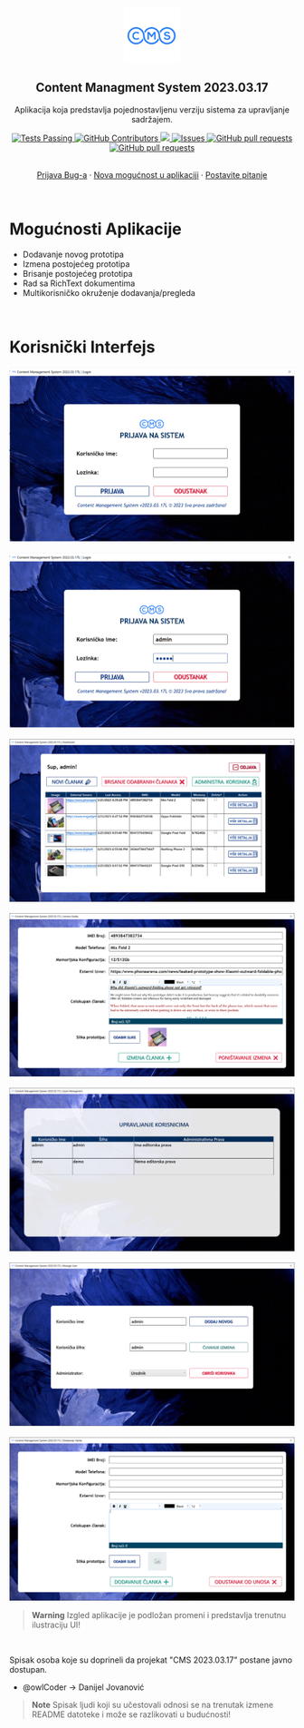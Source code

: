 <p align="center">
 <img width="100px" src="https://raw.githubusercontent.com/owlCoder/public_api_buckets/iuis/logo.png" align="center" alt="GitHub Readme Stats" />
 <h2 align="center">Content Managment System 2023.03.17</h2>
 <p align="center">Aplikacija koja predstavlja pojednostavljenu verziju sistema za upravljanje sadržajem.</p>
</p>
  <p align="center">
    <a href="https://github.com/owlCoder/cms/actions">
      <img alt="Tests Passing" src="https://travis-ci.org/dwyl/esta.svg" />
    </a>
    <a href="https://github.com/owlCoder/cache-cms/graphs/contributors">
      <img alt="GitHub Contributors" src="https://img.shields.io/github/contributors/owlCoder/cache-memory" />
    </a>
    <a href="https://codecov.io/gh/owlCoder/cms">
      <img src="https://camo.githubusercontent.com/6ef37dcea5bd735bd79e9f3909739e07573aa9e5011e6217b0059f940959b752/68747470733a2f2f696d672e736869656c64732e696f2f62616467652f436f7665726167652d39362532352d627269676874677265656e2e737667" />
    </a>
    <a href="https://github.com/owlCoder/cms/issues">
      <img alt="Issues" src="https://img.shields.io/github/issues/owlCoder/cms?color=0088ff" />
    </a>
    <a href="https://github.com/owlCoder/cms/pulls">
      <img alt="GitHub pull requests" src="https://img.shields.io/github/issues-pr/owlCoder/cms?color=0088ff" />
    </a>
     <a href="https://github.com/owlCoder/cms/pulls">
      <img alt="GitHub pull requests" src="https://codeclimate.com/github/dwyl/esta/badges/gpa.svg" />
    </a>
    <br />
    <br />
  </p>

  <p align="center">
    <a href="https://github.com/owlCoder/cms/issues/new/choose">Prijava Bug-a</a>
    ·
    <a href="https://github.com/owlCoder/cms/issues/new/choose">Nova mogućnost u aplikaciji</a>
    ·
    <a href="https://github.com/owlCoder/cms/discussions">Postavite pitanje</a>
  </p>
  <br />
</p>

# Mogućnosti Aplikacije

-   Dodavanje novog prototipa
-   Izmena postojećeg prototipa
-   Brisanje postojećeg prototipa
-   Rad sa RichText dokumentima   
-   Multikorisničko okruženje dodavanja/pregleda
  

<p><br /></p>

# Korisnički Interfejs

![Intro Window](screenshots/1.PNG)
<br/><br/>
![Login Window](screenshots/2.PNG)
<br/><br/>
![Window](screenshots/3.PNG)
<br/><br/>
![ Window](screenshots/4.PNG)
<br/><br/>
![ Window](screenshots/5.PNG)
<br/><br/>
![ Window](screenshots/6.PNG)
<br/><br/>
![ Window](screenshots/7.PNG)

> **Warning**
> Izgled aplikacije je podložan promeni i predstavlja trenutnu ilustraciju UI!

<p><br /></p>


Spisak osoba koje su doprineli da projekat "CMS 2023.03.17" postane javno dostupan.

- @owlCoder    -> Danijel Jovanović

> **Note**
> Spisak ljudi koji su učestovali odnosi se na trenutak izmene README datoteke i može se razlikovati u budućnosti!

